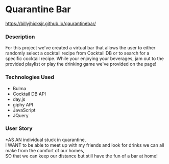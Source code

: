 # Quarantine Bar
https://billyjhicksjr.github.io/qaurantinebar/

### Description
For this project we've created a virtual bar that allows the user to either randomly select a cocktail recipe from Cocktail DB or to search for a specific cocktail recipe. While your enjoying your beverages, jam out to the provided playlist or play the drinking game we've provided on the page! 

### Technologies Used
* Bulma
* Cocktail DB API
* day.js
* giphy API
* JavaScript
* JQuery

### User Story
*AS AN individual stuck in quarantine,  
I WANT to be able to meet up with my friends and look for drinks we can all make from the comfort of our homes,  
SO that we can keep our distance but still have the fun of a bar at home!
